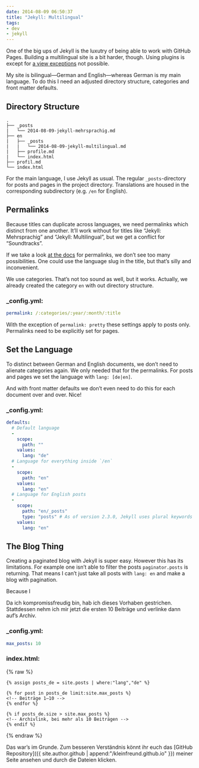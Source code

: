 ```yaml
---
date: 2014-08-09 06:50:37
title: "Jekyll: Multilingual"
tags:
- dev
- jekyll
---
```

One of the big ups of Jekyll is the luxutry of being able to work with GitHub Pages. Building a multilingual site is a bit harder, though. Using plugins is except for [a view exceptions](https://help.github.com/articles/using-jekyll-plugins-with-github-pages) not possible.

My site is bilingual—German and English—whereas German is my main language. To do this I need an adjusted directory structure, categories and front matter defaults.

## Directory Structure

```
.
├── _posts
|   └── 2014-08-09-jekyll-mehrsprachig.md
├── en
|   ├── _posts
|   |   └── 2014-08-09-jekyll-multilingual.md
|   ├── profile.md
|   └── index.html
├── profil.md
└── index.html
```

For the main language, I use Jekyll as usual. The regular `_posts`-directory for posts and pages in the project directory. Translations are housed in the corresponding subdirectory (e.g. `/en` for English).

## Permalinks

Because titles can duplicate across languages, we need permalinks which distinct from one another. It’ll work without for titles like “Jekyll: Mehrsprachig” and “Jekyll: Multilingual”, but we get a conflict for “Soundtracks”.

If we take a look [at the docs](http://jekyllrb.com/docs/permalinks/#template-variables) for permalinks, we don’t see too many possibilities. One could use the language slug in the title, but that’s silly and inconvenient.

We use categories. That’s not too sound as well, but it works. Actually, we already created the category `en` with out directory structure.

### _config.yml:

```yaml
permalink: /:categories/:year/:month/:title
```

<p class="block-note">With the exception of <code>permalink: pretty</code> these settings apply to posts only. Permalinks need to be explicitly set for pages.</p>

## Set the Language

To distinct between German and English documents, we don’t need to alienate categories again. We only needed that for the permalinks. For posts and pages we set the language with `lang: [de|en]`.

And with front matter defaults we don’t even need to do this for each document over and over. Nice!

### _config.yml:

```yaml
defaults:
  # Default language
  -
    scope:
      path: ""
    values:
      lang: "de"
  # Language for everything inside `/en`
  -
    scope:
      path: "en"
    values:
      lang: "en"
  # Language for English posts
  -
    scope:
      path: "en/_posts"
      type: "posts" # As of version 2.3.0, Jekyll uses plural keywords for type
    values:
      lang: "en"
```

## The Blog Thing

Creating a paginated blog with Jekyll is super easy. However this has its limitations. For example one isn’t able to filter the posts `paginator.posts` is returning. That means I can’t just take all posts with `lang: en` and make a blog with pagination.

Because I

Da ich kompromissfreudig bin, hab ich dieses Vorhaben gestrichen. Stattdessen nehm ich mir jetzt die ersten 10 Beiträge und verlinke dann auf’s Archiv.

### _config.yml:

```yaml
max_posts: 10
```

### index.html:

{% raw %}
```liquid
{% assign posts_de = site.posts | where:"lang","de" %}

{% for post in posts_de limit:site.max_posts %}
<!-- Beiträge 1–10 -->
{% endfor %}

{% if posts_de.size > site.max_posts %}
<!-- Archivlink, bei mehr als 10 Beiträgen -->
{% endif %}
```
{% endraw %}

Das war’s im Grunde. Zum besseren Verständnis könnt ihr euch das [GitHub Repository]({{ site.author.github | append:"/kleinfreund.github.io" }}) meiner Seite ansehen und durch die Dateien klicken.
